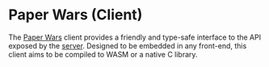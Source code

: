 [Paper Wars]: https://github.com/foxfriends/paper-wars
[server]: https://github.com/foxfriends/paper-wars-server

# Paper Wars (Client)

The [Paper Wars][] client provides a friendly and type-safe interface to the API exposed by
the [server][]. Designed to be embedded in any front-end, this client aims to be compiled to
WASM or a native C library.
